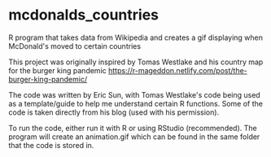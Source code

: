 # mcdonalds_countries

R program that takes data from Wikipedia and creates a gif displaying when McDonald's moved to certain countries

This project was originally inspired by Tomas Westlake and his country map for the burger king pandemic
https://r-mageddon.netlify.com/post/the-burger-king-pandemic/

The code was written by Eric Sun, with Tomas Westlake's code being used as a template/guide to help me understand certain R functions. Some of the code is taken directly from his blog (used with his permission). 

To run the code, either run it with R or using RStudio (recommended). The program will create an animation.gif which can be found in the same folder that the code is stored in. 

